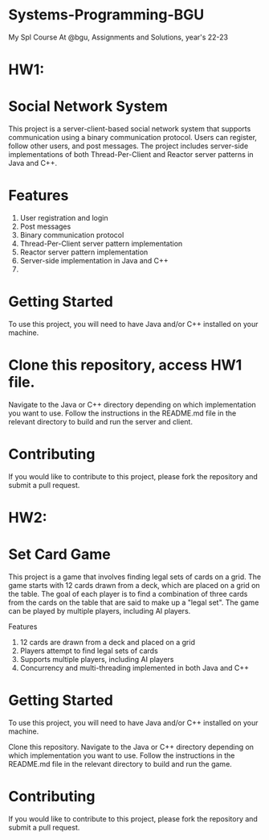 # Systems-Programming-BGU
My Spl Course At @bgu, Assignments and Solutions, year's 22-23

# HW1: 

# Social Network System
This project is a server-client-based social network system that supports communication using a binary communication protocol. Users can register, follow other users, and post messages. The project includes server-side implementations of both Thread-Per-Client and Reactor server patterns in Java and C++.

# Features
1) User registration and login
2) Post messages
3) Binary communication protocol
4) Thread-Per-Client server pattern implementation
5) Reactor server pattern implementation
6) Server-side implementation in Java and C++
7) 
# Getting Started
To use this project, you will need to have Java and/or C++ installed on your machine.

# Clone this repository, access HW1 file.
Navigate to the Java or C++ directory depending on which implementation you want to use.
Follow the instructions in the README.md file in the relevant directory to build and run the server and client.

# Contributing
If you would like to contribute to this project, please fork the repository and submit a pull request.


# HW2: 
# Set Card Game
This project is a game that involves finding legal sets of cards on a grid. The game starts with 12 cards drawn from a deck, which are placed on a grid on the table. The goal of each player is to find a combination of three cards from the cards on the table that are said to make up a "legal set". The game can be played by multiple players, including AI players.

Features
1) 12 cards are drawn from a deck and placed on a grid
2) Players attempt to find legal sets of cards
3) Supports multiple players, including AI players
4) Concurrency and multi-threading implemented in both Java and C++

# Getting Started
To use this project, you will need to have Java and/or C++ installed on your machine.

Clone this repository.
Navigate to the Java or C++ directory depending on which implementation you want to use.
Follow the instructions in the README.md file in the relevant directory to build and run the game.

# Contributing
If you would like to contribute to this project, please fork the repository and submit a pull request.
